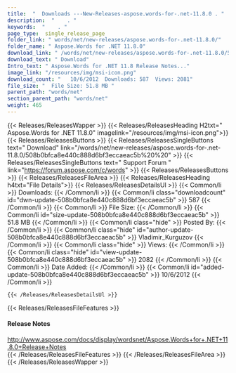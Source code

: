 ```yaml
---
title:  "  Downloads ---New-Releases-aspose.words-for-.net-11.8.0 . " 
description:  "    . " 
keywords:  "    . " 
page_type:  single_release_page
folder_link: " words/net/new-releases/aspose.words-for-.net-11.8.0/"
folder_name: " Aspose.Words for .NET 11.8.0"
download_link: " /words/net/new-releases/aspose.words-for-.net-11.8.0/508b0bfca8e440c888d6bf3eccaeac5b"
download_text: " Download"
Intro_text: " Aspose.Words for .NET 11.8 Release Notes..."
image_link: "/resources/img/msi-icon.png"
download_count: "   10/6/2012  Downloads: 587  Views: 2081"
file_size: "  File Size: 51.8 MB "
parent_path: "words/net"
section_parent_path: "words/net"
weight: 465
---
```


{{< Releases/ReleasesWapper >}}
  {{< Releases/ReleasesHeading H2txt=" Aspose.Words for .NET 11.8.0" imagelink="/resources/img/msi-icon.png">}}
  {{< Releases/ReleasesButtons >}}
    {{< Releases/ReleasesSingleButtons text=" Download" link="/words/net/new-releases/aspose.words-for-.net-11.8.0/508b0bfca8e440c888d6bf3eccaeac5b%20%20" >}}
    {{< Releases/ReleasesSingleButtons text=" Support Forum " link="https://forum.aspose.com/c/words" >}}
  {{< Releases/ReleasesButtons >}}
  {{< Releases/ReleasesFileArea >}}
    {{< Releases/ReleasesHeading h4txt="File Details">}}
    {{< Releases/ReleasesDetailsUl >}}
            {{< Common/li  >}} Downloads: {{< /Common/li >}} 
      {{< Common/li class="downloadcount" id="dwn-update-508b0bfca8e440c888d6bf3eccaeac5b" >}} 587 {{< /Common/li >}} 
      {{< Common/li  >}} File Size: {{< /Common/li >}} 
      {{< Common/li id="size-update-508b0bfca8e440c888d6bf3eccaeac5b" >}} 51.8 MB {{< /Common/li >}} 
      {{< Common/li  class="hide" >}} Posted By: {{< /Common/li >}} 
      {{< Common/li class="hide" id="author-update-508b0bfca8e440c888d6bf3eccaeac5b" >}} Vladimir_Kurguzov {{< /Common/li >}} 
      {{< Common/li class="hide"  >}} Views: {{< /Common/li >}} 
      {{< Common/li class="hide" id="view-update-508b0bfca8e440c888d6bf3eccaeac5b" >}} 2082 {{< /Common/li >}} 
      {{< Common/li  >}} Date Added: {{< /Common/li >}} 
      {{< Common/li id="added-update-508b0bfca8e440c888d6bf3eccaeac5b" >}} 10/6/2012 {{< /Common/li >}} 

    {{< /Releases/ReleasesDetailsUl >}}

  {{< Releases/ReleasesFileFeatures >}}
      <h4>Release Notes</h4><div><a href="http://www.aspose.com/docs/display/wordsnet/Aspose.Words+for+.NET+11.8.0+Release+Notes">http://www.aspose.com/docs/display/wordsnet/Aspose.Words+for+.NET+11.8.0+Release+Notes</a></div>
  {{< /Releases/ReleasesFileFeatures >}}
 {{< /Releases/ReleasesFileArea >}}
{{< /Releases/ReleasesWapper >}}


